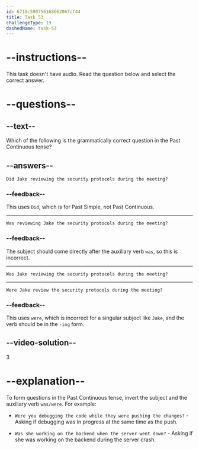 ```yaml
---
id: 6710c59075616806206fcf44
title: Task 53
challengeType: 19
dashedName: task-53
---
```


# --instructions--

This task doesn't have audio. Read the question below and select the correct answer.

# --questions--

## --text--

Which of the following is the grammatically correct question in the Past Continuous tense?

## --answers--

`Did Jake reviewing the security protocols during the meeting?`

### --feedback--

This uses `Did`, which is for Past Simple, not Past Continuous.

---

`Was reviewing Jake the security protocols during the meeting?`

### --feedback--

The subject should come directly after the auxiliary verb `was`, so this is incorrect.

---

`Was Jake reviewing the security protocols during the meeting?`

---

`Were Jake review the security protocols during the meeting?`

### --feedback--

This uses `were`, which is incorrect for a singular subject like `Jake`, and the verb should be in the `-ing` form.

## --video-solution--

3

# --explanation--

To form questions in the Past Continuous tense, invert the subject and the auxiliary verb `was/were`. For example:

- `Were you debugging the code while they were pushing the changes?` - Asking if debugging was in progress at the same time as the push.

- `Was she working on the backend when the server went down?` - Asking if she was working on the backend during the server crash.
